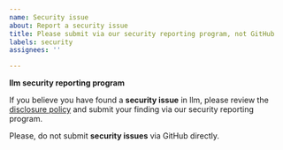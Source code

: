 ```yaml
---
name: Security issue
about: Report a security issue
title: Please submit via our security reporting program, not GitHub
labels: security
assignees: ''

---
```


**llm security reporting program**

If you believe you have found a **security issue** in llm, please review the [disclosure policy](../../readme-docs/SECURITY.md) and submit your finding via our security reporting program. 

Please, do not submit **security issues** via GitHub directly.

